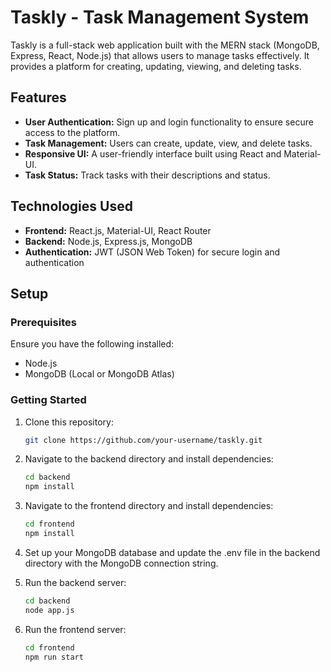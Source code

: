 # Taskly - Task Management System

Taskly is a full-stack web application built with the MERN stack (MongoDB, Express, React, Node.js) that allows users to manage tasks effectively. It provides a platform for creating, updating, viewing, and deleting tasks. 

## Features
- **User Authentication:** Sign up and login functionality to ensure secure access to the platform.
- **Task Management:** Users can create, update, view, and delete tasks.
- **Responsive UI:** A user-friendly interface built using React and Material-UI.
- **Task Status:** Track tasks with their descriptions and status.

## Technologies Used
- **Frontend:** React.js, Material-UI, React Router
- **Backend:** Node.js, Express.js, MongoDB
- **Authentication:** JWT (JSON Web Token) for secure login and authentication

## Setup

### Prerequisites
Ensure you have the following installed:
- Node.js
- MongoDB (Local or MongoDB Atlas)

### Getting Started

1. Clone this repository:
   ```bash
   git clone https://github.com/your-username/taskly.git

2. Navigate to the backend directory and install dependencies:
   ```bash
   cd backend
   npm install

3. Navigate to the frontend directory and install dependencies:
   ```bash
   cd frontend
   npm install

4. Set up your MongoDB database and update the .env file in the backend directory with the MongoDB connection string.

5. Run the backend server:
   ```bash
   cd backend
   node app.js

6. Run the frontend server:
   ```bash
   cd frontend
   npm run start

